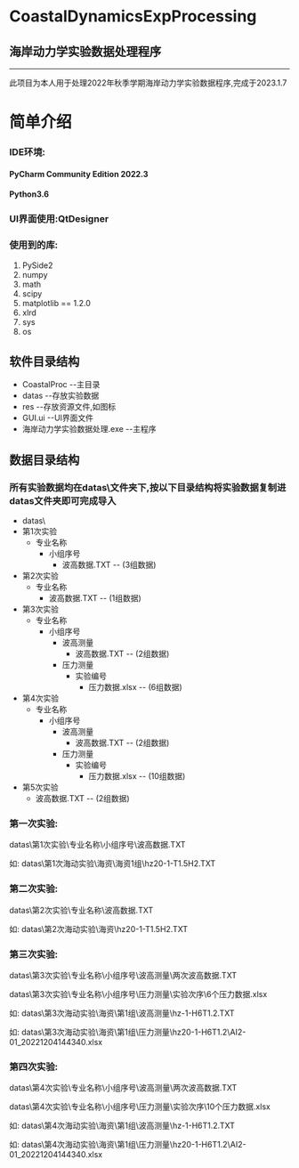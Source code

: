 # CoastalDynamicsExpProcessing
## 海岸动力学实验数据处理程序
___
此项目为本人用于处理2022年秋季学期海岸动力学实验数据程序,完成于2023.1.7

# 简单介绍
### IDE环境: 
#### PyCharm Community Edition 2022.3
#### Python3.6
### UI界面使用:QtDesigner
### 使用到的库:
1. PySide2
2. numpy
3. math
4. scipy
5. matplotlib == 1.2.0
6. xlrd
7. sys
8. os

## 软件目录结构
+ CoastalProc --主目录
 + datas --存放实验数据
 + res --存放资源文件,如图标
 + GUI.ui --UI界面文件
 + 海岸动力学实验数据处理.exe --主程序

## 数据目录结构
### 所有实验数据均在datas\文件夹下,按以下目录结构将实验数据复制进datas文件夹即可完成导入
+ datas\
 + 第1次实验
   + 专业名称
     + 小组序号
	   + 波高数据.TXT -- (3组数据)
 + 第2次实验
   + 专业名称
     + 波高数据.TXT -- (1组数据)
 + 第3次实验
   + 专业名称
     + 小组序号
	   + 波高测量
	     + 波高数据.TXT -- (2组数据)
	   + 压力测量
	     + 实验编号
		   + 压力数据.xlsx -- (6组数据)
 + 第4次实验
   + 专业名称
     + 小组序号
	   + 波高测量
	     + 波高数据.TXT -- (2组数据)
	   + 压力测量
	     + 实验编号
		   + 压力数据.xlsx -- (10组数据)
 + 第5次实验
   + 波高数据.TXT -- (2组数据)

### 第一次实验:
datas\第1次实验\专业名称\小组序号\波高数据.TXT

如:  datas\第1次海动实验\海资\海资1组\hz20-1-T1.5H2.TXT

### 第二次实验:
datas\第2次实验\专业名称\波高数据.TXT

如:   datas\第2次海动实验\海资\hz20-1-T1.5H2.TXT

### 第三次实验:
datas\第3次实验\专业名称\小组序号\波高测量\两次波高数据.TXT

datas\第3次实验\专业名称\小组序号\压力测量\实验次序\6个压力数据.xlsx

如:   datas\第3次海动实验\海资\第1组\波高测量\hz-1-H6T1.2.TXT

如:   datas\第3次海动实验\海资\第1组\压力测量\hz20-1-H6T1.2\AI2-01_20221204144340.xlsx

### 第四次实验:
datas\第4次实验\专业名称\小组序号\波高测量\两次波高数据.TXT

datas\第4次实验\专业名称\小组序号\压力测量\实验次序\10个压力数据.xlsx

如:   datas\第4次海动实验\海资\第1组\波高测量\hz-1-H6T1.2.TXT

如:   datas\第4次海动实验\海资\第1组\压力测量\hz20-1-H6T1.2\AI2-01_20221204144340.xlsx
